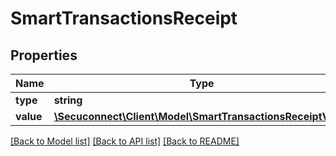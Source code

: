# SmartTransactionsReceipt

## Properties
Name | Type | Description | Notes
------------ | ------------- | ------------- | -------------
**type** | **string** | Type | 
**value** | [**\Secuconnect\Client\Model\SmartTransactionsReceiptValue**](SmartTransactionsReceiptValue.md) | Value | 

[[Back to Model list]](../README.md#documentation-for-models) [[Back to API list]](../README.md#documentation-for-api-endpoints) [[Back to README]](../README.md)


